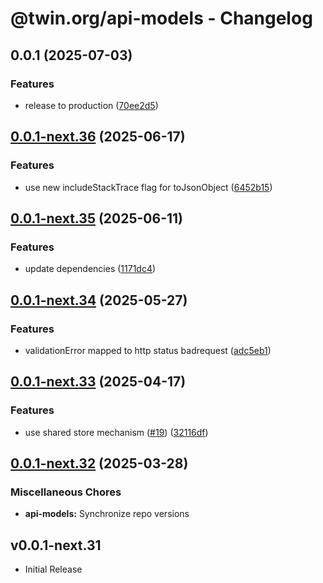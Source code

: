 # @twin.org/api-models - Changelog

## 0.0.1 (2025-07-03)


### Features

* release to production ([70ee2d5](https://github.com/twinfoundation/api/commit/70ee2d56a1dc9537d7c9c154d4cb78a235678a3a))

## [0.0.1-next.36](https://github.com/twinfoundation/api/compare/api-models-v0.0.1-next.35...api-models-v0.0.1-next.36) (2025-06-17)


### Features

* use new includeStackTrace flag for toJsonObject ([6452b15](https://github.com/twinfoundation/api/commit/6452b153af786eee14b21152420f8a2578b70593))

## [0.0.1-next.35](https://github.com/twinfoundation/api/compare/api-models-v0.0.1-next.34...api-models-v0.0.1-next.35) (2025-06-11)


### Features

* update dependencies ([1171dc4](https://github.com/twinfoundation/api/commit/1171dc416a9481737f6a640e3cf30145768f37e9))

## [0.0.1-next.34](https://github.com/twinfoundation/api/compare/api-models-v0.0.1-next.33...api-models-v0.0.1-next.34) (2025-05-27)


### Features

* validationError mapped to http status badrequest ([adc5eb1](https://github.com/twinfoundation/api/commit/adc5eb11d987abb0ab9f7e0dc8e1fdae207e436e))

## [0.0.1-next.33](https://github.com/twinfoundation/api/compare/api-models-v0.0.1-next.32...api-models-v0.0.1-next.33) (2025-04-17)


### Features

* use shared store mechanism ([#19](https://github.com/twinfoundation/api/issues/19)) ([32116df](https://github.com/twinfoundation/api/commit/32116df3b4380a30137f5056f242a5c99afa2df9))

## [0.0.1-next.32](https://github.com/twinfoundation/api/compare/api-models-v0.0.1-next.31...api-models-v0.0.1-next.32) (2025-03-28)


### Miscellaneous Chores

* **api-models:** Synchronize repo versions

## v0.0.1-next.31

- Initial Release
